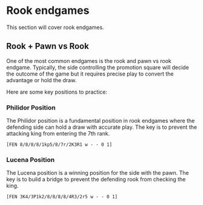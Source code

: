 # Rook endgames

This section will cover rook endgames.

## Rook + Pawn vs Rook

One of the most common endgames is the rook and pawn vs rook endgame.
Typically, the side controlling the promotion square will decide the outcome of the game but it requires precise play to convert the advantage or hold the draw.

Here are some key positions to practice:

### Philidor Position

The Philidor position is a fundamental position in rook endgames where the defending side can hold a draw with accurate play. The key is to prevent the attacking king from entering the 7th rank.

```
[FEN 8/8/8/8/1kp5/8/7r/2K3R1 w - - 0 1]
```

### Lucena Position

The Lucena position is a winning position for the side with the pawn.
The key is to build a bridge to prevent the defending rook from checking the king.

```
[FEN 3K4/3P1k2/8/8/8/8/4R3/2r5 w - - 0 1]
```